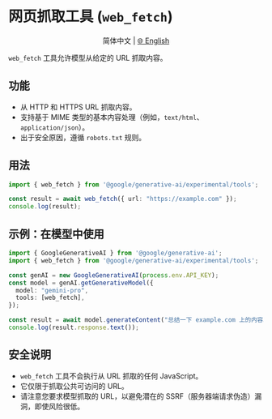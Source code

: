 # 网页抓取工具 (`web_fetch`)

<p align="center">
  简体中文 | <a href="../../../../docs/tools/web-fetch.md">🌐 English</a>
</p>

`web_fetch` 工具允许模型从给定的 URL 抓取内容。

## 功能

-   从 HTTP 和 HTTPS URL 抓取内容。
-   支持基于 MIME 类型的基本内容处理（例如，`text/html`、`application/json`）。
-   出于安全原因，遵循 `robots.txt` 规则。

## 用法

```typescript
import { web_fetch } from '@google/generative-ai/experimental/tools';

const result = await web_fetch({ url: "https://example.com" });
console.log(result);
```

## 示例：在模型中使用

```typescript
import { GoogleGenerativeAI } from '@google/generative-ai';
import { web_fetch } from '@google/generative-ai/experimental/tools';

const genAI = new GoogleGenerativeAI(process.env.API_KEY);
const model = genAI.getGenerativeModel({
  model: "gemini-pro",
  tools: [web_fetch],
});

const result = await model.generateContent("总结一下 example.com 上的内容。");
console.log(result.response.text());
```

## 安全说明

-   `web_fetch` 工具不会执行从 URL 抓取的任何 JavaScript。
-   它仅限于抓取公共可访问的 URL。
-   请注意您要求模型抓取的 URL，以避免潜在的 SSRF（服务器端请求伪造）漏洞，即使风险很低。